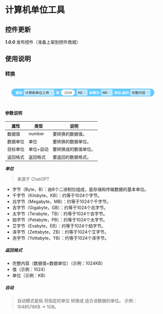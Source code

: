 # 计算机单位工具
## 控件更新
***1.0.0***
发布控件（准备上架到控件商城）
## 使用说明
### 转换

![调用(计算机单位工具)将(1024)(KB)转换为(MB)单位 返回 (完整内容)](images/1.png)

#### 参数说明
|属性|类型|说明|
|---|---|---|
|数据值|number|要转换的数据值。|
|数据单位|单位|要转换的数据单位。|
|目标单位|单位+自动|要转换成的数值单位。|
|返回格式|返回格式|要返回的数据格式。|

***单位***

>来源于 ChatGPT
- 字节（Byte，B）：由8个二进制位组成，是存储和传输数据的基本单位。
- 千字节（Kilobyte，KB）：约等于1024个字节。
- 兆字节（Megabyte，MB）：约等于1024个千字节。
- 吉字节（Gigabyte，GB）：约等于1024个兆字节。
- 太字节（Terabyte，TB）：约等于1024个吉字节。
- 拍字节（Petabyte，PB）：约等于1024个太字节。
- 艾字节（Exabyte，EB）：约等于1024个拍字节。
- 泽字节（Zettabyte，ZB）：约等于1024个艾字节。
- 尧字节（Yottabyte，YB）：约等于1024个泽字节。

##### 返回格式
- 完整内容（数据值+数据单位）（示例：1024KB）
- 值（示例：1024）
- 单位（示例：KB）

##### 自动
>自动模式是指 将指定的单位 转换成 适合该数据的单位。
>示例：1048576KB → 1GB。